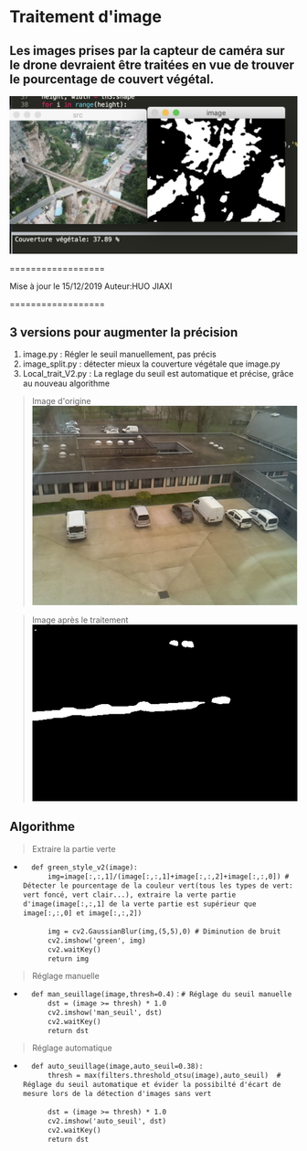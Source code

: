 # Traitement d'image
## Les images prises par la capteur de caméra sur le drone devraient être traitées en vue de trouver le pourcentage de couvert végétal.

![image](https://github.com/HUOJIAXI/PROJETDRONE1920/blob/master/TraitementDImage/resultat_couvert_vegetale.png)

==================

Mise à jour le 15/12/2019
Auteur:HUO JIAXI

==================

## 3 versions pour augmenter la précision
1. image.py : Régler le seuil manuellement, pas précis
2. image_split.py : détecter mieux la couverture végétale que image.py
3. Local_trait_V2.py : La reglage du seuil est automatique et précise, grâce au nouveau algorithme

> Image d'origine
![image](https://github.com/HUOJIAXI/PROJETDRONE1920/raw/master/TraitementDImage/Couvervegetal.jpg)

> Image après le traitement
![image](https://github.com/HUOJIAXI/PROJETDRONE1920/raw/master/TraitementDImage/imagetraite.png)

## Algorithme

> Extraire la partie verte

*  
        def green_style_v2(image):
            img=image[:,:,1]/(image[:,:,1]+image[:,:,2]+image[:,:,0]) # Détecter le pourcentage de la couleur vert(tous les types de vert: vert foncé, vert clair...), extraire la verte partie d'image(image[:,:,1] de la verte partie est supérieur que image[:,:,0] et image[:,:,2])

            img = cv2.GaussianBlur(img,(5,5),0) # Diminution de bruit 
            cv2.imshow('green', img)
            cv2.waitKey()
            return img
            
> Réglage manuelle

*       
        def man_seuillage(image,thresh=0.4)：# Réglage du seuil manuelle
            dst = (image >= thresh) * 1.0
            cv2.imshow('man_seuil', dst)
            cv2.waitKey()
            return dst
   


> Réglage automatique


*
        def auto_seuillage(image,auto_seuil=0.38):  
            thresh = max(filters.threshold_otsu(image),auto_seuil)  # Réglage du seuil automatique et évider la possibilté d'écart de mesure lors de la détection d'images sans vert

            dst = (image >= thresh) * 1.0
            cv2.imshow('auto_seuil', dst)
            cv2.waitKey()
            return dst
